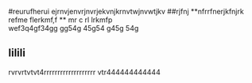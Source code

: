 #reurufherui
ejrnvjenvrjnvrjekvnjkrnvtwjnvwtjkv
##rjfnj
**nfrrfnerjkfnjrk
refme
flerkmf,f
**
mr c rl
lrkmfp\
wef3q4gf34gg
gg54g
45g54
g45g
54g
## lilili
rvrvrtvtvt4rrrrrrrrrrrrrrrrrrr
vtr444444444444
